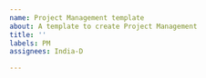 ```yaml
---
name: Project Management template
about: A template to create Project Management
title: ''
labels: PM
assignees: India-D

---
```



